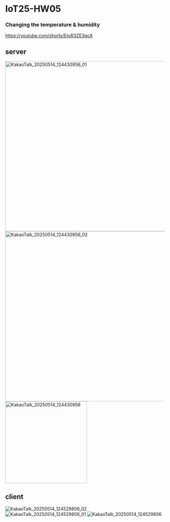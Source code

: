 # IoT25-HW05

### Changing the temperature & humidity
https://youtube.com/shorts/EtoR3ZE3qcA

## server
<img width="536" alt="KakaoTalk_20250514_124430956_01" src="https://github.com/user-attachments/assets/c7bf6627-2c20-400d-b1e2-bffa2cb320aa" />
<img width="536" alt="KakaoTalk_20250514_124430956_02" src="https://github.com/user-attachments/assets/a71f81ba-8849-488a-90b9-739b3ddd7d68" />
<img width="258" alt="KakaoTalk_20250514_124430956" src="https://github.com/user-attachments/assets/bfa83c57-99af-4d55-9136-1e439e4950dd" />

## client
![KakaoTalk_20250514_124529806_02](https://github.com/user-attachments/assets/1eacdd1a-f197-42b2-8aa0-bba50a8e07c4)
![KakaoTalk_20250514_124529806_01](https://github.com/user-attachments/assets/446c7905-5892-42ec-8137-4ba60a00445c)
![KakaoTalk_20250514_124529806](https://github.com/user-attachments/assets/bbc4cbb3-4168-41f4-a8b6-d782deb4d25c)
